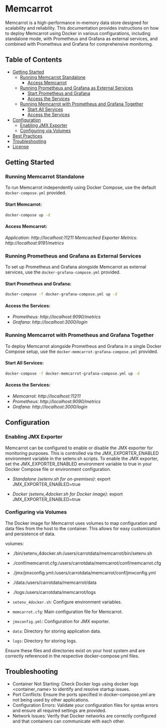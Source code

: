 # Memcarrot

Memcarrot is a high-performance in-memory data store designed for scalability and reliability. This documentation
provides instructions on how to deploy Memcarrot using Docker in various configurations, including standalone mode, with
Prometheus and Grafana as external services, and combined with Prometheus and Grafana for comprehensive monitoring.

## Table of Contents

- [Getting Started](#getting-started)
    - [Running Memcarrot Standalone](#running-memcarrot-standalone)
        - [Access Memcarrot](#access-memcarrot)
    - [Running Prometheus and Grafana as External Services](#running-prometheus-and-grafana-as-external-services)
        - [Start Prometheus and Grafana](#start-prometheus-and-grafana)
        - [Access the Services](#access-the-services)
    - [Running Memcarrot with Prometheus and Grafana Together](#running-memcarrot-with-prometheus-and-grafana-together)
        - [Start All Services](#start-all-services)
        - [Access the Services](#access-the-services-1)
- [Configuration](#configuration)
    - [Enabling JMX Exporter](#enabling-jmx-exporter)
    - [Configuring via Volumes](#configuring-via-volumes)
- [Best Practices](#best-practices)
- [Troubleshooting](#troubleshooting)
- [License](#license)

## Getting Started

### Running Memcarrot Standalone

To run Memcarrot independently using Docker Compose, use the default `docker-compose.yml` provided.

#### Start Memcarrot:

```bash
docker-compose up -d
```

#### Access Memcarrot:

*Application: http://localhost:11211*
*Memcached Exporter Metrics: http://localhost:9191/metrics*

### Running Prometheus and Grafana as External Services

To set up Prometheus and Grafana alongside Memcarrot as external services, use the `docker-grafana-compose.yml`
provided.

#### Start Prometheus and Grafana:

```bash
docker-compose -f docker-grafana-compose.yml up -d
```

#### Access the Services:

- *Prometheus: http://localhost:9090/metrics*
- *Grafana: http://localhost:3000/login*

### Running Memcarrot with Prometheus and Grafana Together

To deploy Memcarrot alongside Prometheus and Grafana in a single Docker Compose setup, use the
`docker-memcarrot-grafana-compose.yml` provided.

#### Start All Services:

```bash
docker-compose -f docker-memcarrot-grafana-compose.yml up -d
```

#### Access the Services:

- *Memcarrot: http://localhost:11211*
- *Prometheus: http://localhost:9090/metrics*
- *Grafana: http://localhost:3000/login*

## Configuration

### Enabling JMX Exporter

Memcarrot can be configured to enable or disable the JMX exporter for monitoring purposes. This is controlled via the
JMX_EXPORTER_ENABLED environment variable in the setenv.sh scripts.
To enable the JMX exporter, set the JMX_EXPORTER_ENABLED environment variable to true in your Docker Compose file or
environment configuration.

- *Standalone (setenv.sh for on-premises):*
export JMX_EXPORTER_ENABLED=true

- *Docker (setenv_4docker.sh for Docker image):*
export JMX_EXPORTER_ENABLED=true

### Configuring via Volumes

The Docker image for Memcarrot uses volumes to map configuration and data files from the host to the container. This
allows for easy customization and persistence of data.

volumes:

- ./bin/setenv_4docker.sh:/users/carrotdata/memcarrot/bin/setenv.sh
- ./conf/memcarrot.cfg:/users/carrotdata/memcarrot/conf/memcarrot.cfg
- ./jmx/jmxconfig.yml:/users/carrotdata/memcarrot/conf/jmxconfig.yml
- ./data:/users/carrotdata/memcarrot/data
- ./logs:/users/carrotdata/memcarrot/logs


- `setenv_4docker.sh`: Configure environment variables.
- `memcarrot.cfg`: Main configuration file for Memcarrot.
- `jmxconfig.yml`: Configuration for JMX exporter.
- `data`: Directory for storing application data.
- `logs`: Directory for storing logs.

Ensure these files and directories exist on your host system and are correctly referenced in the respective
docker-compose.yml files.

## Troubleshooting

- Container Not Starting: Check Docker logs using docker logs <container_name> to identify and resolve startup issues.
- Port Conflicts: Ensure the ports specified in docker-compose.yml are not being used by other applications.
- Configuration Errors: Validate your configuration files for syntax errors and ensure all required settings are
  provided.
- Network Issues: Verify that Docker networks are correctly configured and that containers can communicate with each
  other.

